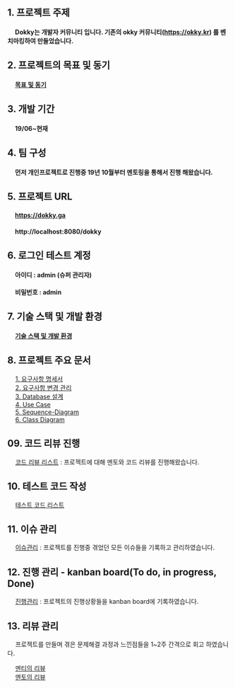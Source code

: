 ## 1. 프로젝트 주제

#### &emsp; Dokky는 개발자 커뮤니티 입니다. 기존의 okky 커뮤니티(https://okky.kr) 를 벤치마킹하여 만들었습니다.

## 2. 프로젝트의 목표 및 동기

#### &emsp; [목표 및 동기](https://github.com/ytw9699/Dokky/blob/master/dokky/documents/%EA%B8%B0%ED%83%80%EB%AC%B8%EC%84%9C%EB%93%A4/%ED%94%84%EB%A1%9C%EC%A0%9D%ED%8A%B8%EC%9D%98-%EB%AA%A9%ED%91%9C-%EB%B0%8F-%EB%8F%99%EA%B8%B0.md) 

## 3. 개발 기간

#### &emsp; 19/06~현재

## 4. 팀 구성

#### &emsp; 먼저 개인프로젝트로 진행중 19년 10월부터 멘토링을 통해서 진행 해왔습니다.

## 5. 프로젝트 URL

#### &emsp; https://dokky.ga
#### &emsp; http://localhost:8080/dokky

## 6. 로그인 테스트 계정

#### &emsp; 아이디 : admin (슈퍼 관리자)
#### &emsp; 비밀번호 : admin

## 7. 기술 스택 및 개발 환경
#### &emsp; [기술 스택 및 개발 환경](https://github.com/ytw9699/Dokky/blob/master/dokky/documents/%EA%B8%B0%ED%83%80%EB%AC%B8%EC%84%9C%EB%93%A4/%EA%B8%B0%EC%88%A0-%EC%8A%A4%ED%83%9D-%EB%B0%8F-%EA%B0%9C%EB%B0%9C-%ED%99%98%EA%B2%BD.md)

## 8. 프로젝트 주요 문서

&emsp; [1. 요구사항 명세서](https://github.com/ytw9699/Dokky/blob/master/dokky/documents/%EA%B8%B0%ED%83%80%EB%AC%B8%EC%84%9C%EB%93%A4/%EC%9A%94%EA%B5%AC%EC%82%AC%ED%95%AD-%EB%AA%85%EC%84%B8%EC%84%9C.md)  
&emsp; [2. 요구사항 변경 관리](https://github.com/ytw9699/Dokky/tree/master/dokky/documents/%EA%B8%B0%ED%83%80%EB%AC%B8%EC%84%9C%EB%93%A4/%EC%9A%94%EA%B5%AC%EC%82%AC%ED%95%AD_%EB%B3%80%EA%B2%BD%EA%B4%80%EB%A6%AC)  
&emsp; [3. Database 설계](https://github.com/ytw9699/Dokky/blob/master/dokky/documents/%EA%B8%B0%ED%83%80%EB%AC%B8%EC%84%9C%EB%93%A4/DB%EC%84%A4%EA%B3%84.md)     
&emsp; [4. Use Case ](https://github.com/ytw9699/Dokky/blob/master/dokky/documents/%EA%B8%B0%ED%83%80%EB%AC%B8%EC%84%9C%EB%93%A4/Use-Case.md)   
&emsp; [5. Sequence-Diagram ](https://github.com/ytw9699/Dokky/blob/master/dokky/documents/%EA%B8%B0%ED%83%80%EB%AC%B8%EC%84%9C%EB%93%A4/Sequence-Diagram.md)  
&emsp; [6. Class Diagram](https://github.com/ytw9699/Dokky/wiki/%EC%9A%94%EA%B5%AC%EC%82%AC%ED%95%AD-%EB%B3%80%EA%B2%BD-%EA%B4%80%EB%A6%AC)  

## 09. 코드 리뷰 진행

&emsp; [코드 리뷰 리스트](https://github.com/ytw9699/Dokky/blob/master/dokky/documents/%EA%B8%B0%ED%83%80%EB%AC%B8%EC%84%9C%EB%93%A4/%EC%BD%94%EB%93%9C%EB%A6%AC%EB%B7%B0-%EB%A6%AC%EC%8A%A4%ED%8A%B8.md) : 프로젝트에 대해 멘토와 코드 리뷰를 진행해왔습니다.

## 10. 테스트 코드 작성

&emsp; [테스트 코드 리스트](https://github.com/ytw9699/Dokky/blob/master/dokky/documents/%EA%B8%B0%ED%83%80%EB%AC%B8%EC%84%9C%EB%93%A4/%ED%85%8C%EC%8A%A4%ED%8A%B8-%EC%BD%94%EB%93%9C-%EB%A6%AC%EC%8A%A4%ED%8A%B8.md) 

## 11. 이슈 관리
&emsp; [이슈관리](https://github.com/ytw9699/Dokky/issues) : 프로젝트를 진행중 겪었던 모든 이슈들을 기록하고 관리하였습니다.  
			
## 12. 진행 관리 - kanban board(To do, in progress, Done) 

&emsp; [진행관리](https://github.com/ytw9699/Dokky/projects/3) : 프로젝트의 진행상황들을 kanban board에 기록하였습니다.  

## 13. 리뷰 관리

&emsp; 프로젝트를 만들며 겪은 문제해결 과정과 느낀점들을 1~2주 간격으로 회고 하였습니다.

&emsp; [멘티의 리뷰](https://github.com/ytw9699/Dokky/tree/master/dokky/documents/review_Of_mentee)   
&emsp; [멘토의 리뷰](https://github.com/ytw9699/Dokky/tree/master/dokky/documents/review_Of_mentor)
			


